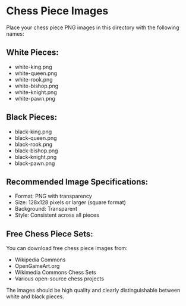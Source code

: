 # Chess Piece Images

Place your chess piece PNG images in this directory with the following names:

## White Pieces:
- white-king.png
- white-queen.png
- white-rook.png
- white-bishop.png
- white-knight.png
- white-pawn.png

## Black Pieces:
- black-king.png
- black-queen.png
- black-rook.png
- black-bishop.png
- black-knight.png
- black-pawn.png

## Recommended Image Specifications:
- Format: PNG with transparency
- Size: 128x128 pixels or larger (square format)
- Background: Transparent
- Style: Consistent across all pieces

## Free Chess Piece Sets:
You can download free chess piece images from:
- Wikipedia Commons
- OpenGameArt.org
- Wikimedia Commons Chess Sets
- Various open-source chess projects

The images should be high quality and clearly distinguishable between white and black pieces.